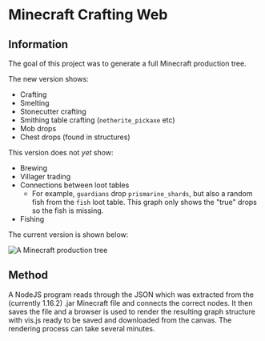 # Minecraft Crafting Web

## Information
The goal of this project was to generate a full Minecraft production tree. 

The new version shows:
- Crafting
- Smelting
- Stonecutter crafting
- Smithing table crafting (`netherite_pickaxe` etc)
- Mob drops
- Chest drops (found in structures)

This version does not *yet* show:
- Brewing
- Villager trading
- Connections between loot tables
    - For example, `guardians` drop `prismarine_shards`, but also a random fish from the `fish` loot table. This graph only shows the "true" drops so the fish is missing.
- Fishing   

The current version is shown below:

![A Minecraft production tree](./rendering/static/result.png)

## Method
A NodeJS program reads through the JSON which was extracted from the (currently 1.16.2) .jar Minecraft file and connects the correct nodes. It then saves the file and a browser is used to render the resulting graph structure with vis.js ready to be saved and downloaded from the canvas. The rendering process can take several minutes. 
